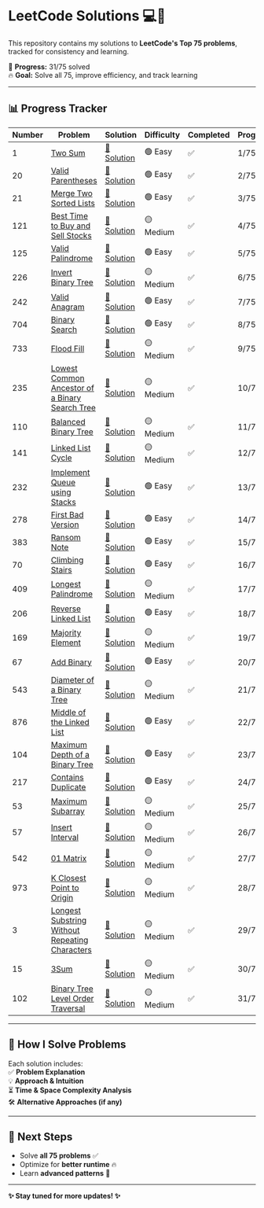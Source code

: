 # LeetCode Solutions 💻🚀  

This repository contains my solutions to **LeetCode's Top 75 problems**, tracked for consistency and learning.  

📌 **Progress:** 31/75 solved  
🔥 **Goal:** Solve all 75, improve efficiency, and track learning  

---

## 📊 Progress Tracker  

| Number | Problem | Solution | Difficulty | Completed | Progress |
| --- | --- | --- | --- | --- | --- |
| 1 | [Two Sum](https://leetcode.com/problems/two-sum/) | [🔗 Solution](./001_two_sum.py) | 🟢 Easy | ✅ | 1/75 |
| 20 | [Valid Parentheses](https://leetcode.com/problems/valid-parentheses/) | [🔗 Solution](./020_valid_parentheses.py) | 🟢 Easy | ✅ | 2/75 |
| 21 | [Merge Two Sorted Lists](https://leetcode.com/problems/merge-two-sorted-lists/) | [🔗 Solution](./021_merge_sorted_lists.py) | 🟢 Easy | ✅ | 3/75 |
| 121 | [Best Time to Buy and Sell Stocks](https://leetcode.com/problems/best-time-to-buy-and-sell-stock/) | [🔗 Solution](./121_best_time_to_buy_sell.py) | 🟡 Medium | ✅ | 4/75 |
| 125 | [Valid Palindrome](https://leetcode.com/problems/valid-palindrome/) | [🔗 Solution](./125_valid_palindrome.py) | 🟢 Easy | ✅ | 5/75 |
| 226 | [Invert Binary Tree](https://leetcode.com/problems/invert-binary-tree/) | [🔗 Solution](./226_invert_binary_tree.py) | 🟡 Medium | ✅ | 6/75 |
| 242 | [Valid Anagram](https://leetcode.com/problems/valid-anagram/) | [🔗 Solution](./242_valid_anagram.py) | 🟢 Easy | ✅ | 7/75 |
| 704 | [Binary Search](https://leetcode.com/problems/binary-search/) | [🔗 Solution](./704_binary_search.py) | 🟢 Easy | ✅ | 8/75 |
| 733 | [Flood Fill](https://leetcode.com/problems/flood-fill/) | [🔗 Solution](./733_flood_fill.py) | 🟡 Medium | ✅ | 9/75 |
| 235 | [Lowest Common Ancestor of a Binary Search Tree](https://leetcode.com/problems/lowest-common-ancestor-of-a-binary-search-tree/) | [🔗 Solution](./235_lowest_common_ancestor.py) | 🟡 Medium | ✅ | 10/75 |
| 110 | [Balanced Binary Tree](https://leetcode.com/problems/balanced-binary-tree/) | [🔗 Solution](./110_balanced_binary_tree.py) | 🟡 Medium | ✅ | 11/75 |
| 141 | [Linked List Cycle](https://leetcode.com/problems/linked-list-cycle/) | [🔗 Solution](./141_linked_list_cycle.py) | 🟡 Medium | ✅ | 12/75 |
| 232 | [Implement Queue using Stacks](https://leetcode.com/problems/implement-queue-using-stacks/) | [🔗 Solution](./232_implement_queue.py) | 🟢 Easy | ✅ | 13/75 |
| 278 | [First Bad Version](https://leetcode.com/problems/first-bad-version/) | [🔗 Solution](./278_first_bad_version.py) | 🟢 Easy | ✅ | 14/75 |
| 383 | [Ransom Note](https://leetcode.com/problems/ransom-note/) | [🔗 Solution](./383_ransom_note.py) | 🟢 Easy | ✅ | 15/75 |
| 70 | [Climbing Stairs](https://leetcode.com/problems/climbing-stairs/) | [🔗 Solution](./070_climbing_stairs.py) | 🟢 Easy | ✅ | 16/75 |
| 409 | [Longest Palindrome](https://leetcode.com/problems/longest-palindrome/) | [🔗 Solution](./409_longest_palindrome.py) | 🟡 Medium | ✅ | 17/75 |
| 206 | [Reverse Linked List](https://leetcode.com/problems/reverse-linked-list/) | [🔗 Solution](./206_reverse_linked_list.py) | 🟢 Easy | ✅ | 18/75 |
| 169 | [Majority Element](https://leetcode.com/problems/majority-element/) | [🔗 Solution](./169_majority_element.py) | 🟡 Medium | ✅ | 19/75 |
| 67 | [Add Binary](https://leetcode.com/problems/add-binary/) | [🔗 Solution](./067_add_binary.py) | 🟢 Easy | ✅ | 20/75 |
| 543 | [Diameter of a Binary Tree](https://leetcode.com/problems/diameter-of-binary-tree/) | [🔗 Solution](./543_diameter_binary_tree.py) | 🟡 Medium | ✅ | 21/75 |
| 876 | [Middle of the Linked List](https://leetcode.com/problems/middle-of-the-linked-list/) | [🔗 Solution](./876_middle_linked_list.py) | 🟢 Easy | ✅ | 22/75 |
| 104 | [Maximum Depth of a Binary Tree](https://leetcode.com/problems/maximum-depth-of-binary-tree/) | [🔗 Solution](./104_maximum_depth.py) | 🟢 Easy | ✅ | 23/75 |
| 217 | [Contains Duplicate](https://leetcode.com/problems/contains-duplicate/) | [🔗 Solution](./217_contains_duplicate.py) | 🟢 Easy | ✅ | 24/75 |
| 53 | [Maximum Subarray](https://leetcode.com/problems/maximum-subarray/) | [🔗 Solution](./053_maximum_subarray.py) | 🟡 Medium | ✅ | 25/75 |
| 57 | [Insert Interval](https://leetcode.com/problems/insert-interval/) | [🔗 Solution](./057_insert_interval.py) | 🟡 Medium | ✅ | 26/75 |
| 542 | [01 Matrix](https://leetcode.com/problems/01-matrix/) | [🔗 Solution](./542_01_matrix.py) | 🟡 Medium | ✅ | 27/75 |
| 973 | [K Closest Point to Origin](https://leetcode.com/problems/k-closest-points-to-origin/) | [🔗 Solution](./973_k_closest_points.py) | 🟡 Medium | ✅ | 28/75 |
| 3 | [Longest Substring Without Repeating Characters](https://leetcode.com/problems/longest-substring-without-repeating-characters/) | [🔗 Solution](./003_longest_substring.py) | 🟡 Medium | ✅ | 29/75 |
| 15 | [3Sum](https://leetcode.com/problems/3sum/) | [🔗 Solution](./015_3sum.py) | 🟡 Medium | ✅ | 30/75 |
| 102 | [Binary Tree Level Order Traversal](https://leetcode.com/problems/binary-tree-level-order-traversal/) | [🔗 Solution](./102_binary_tree_level_order.py) | 🟡 Medium | ✅ | 31/75 |
---

## 🚀 How I Solve Problems  
Each solution includes:  
✅ **Problem Explanation**  
💡 **Approach & Intuition**  
⏳ **Time & Space Complexity Analysis**  
🛠️ **Alternative Approaches (if any)**  

---

## 📌 Next Steps  
- Solve **all 75 problems** ✅  
- Optimize for **better runtime** 🔥  
- Learn **advanced patterns** 🤖  

---

**✨ Stay tuned for more updates! ✨**
